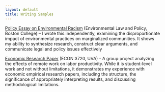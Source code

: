 ```yaml
---
layout: default
title: Writing Samples
---
```


[Policy Essay on Environmental Racism](https://docs.google.com/document/d/140_Ngm3iseXMRIfiEYW0jXzAWka3Wvgt-MeIvsUS2Vk/edit?usp=sharing) (Environmental Law and Policy, Boston College) – I wrote this independently, examining the disproportionate impact of environmental practices on marginalized communities. It shows my ability to synthesize research, construct clear arguments, and communicate legal and policy issues effectively

[Economic Research Paper](https://docs.google.com/document/d/1mIo-WqYK19XfrHNW0HrebUQyr84FjDQc/edit?usp=sharing&ouid=112182373098613066526&rtpof=true&sd=true) (ECON 3720, UVA) - A group project analyzing the effects of remote work on labor productivity. While it is student-level work and not without limitations, it demonstrates my experience with economic empirical research papers, including the structure, the significance of appropriately interpreting results, and discussing methodological limitations.

